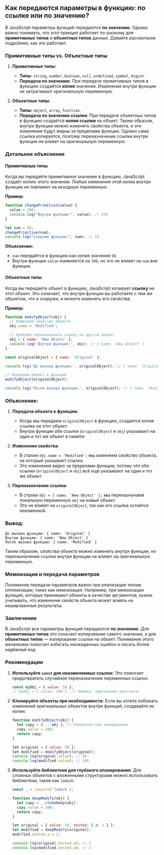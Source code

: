 ## Как передаются параметры в функцию: по ссылке или по значению?

В JavaScript параметры функций передаются **по значению**. Однако важно понимать, что этот принцип работает по-разному для **примитивных типов** и **объектных типов** данных. Давайте рассмотрим подробнее, как это работает.

### Примитивные типы vs. Объектные типы

1. **Примитивные типы**:
   - **Типы**: `string`, `number`, `boolean`, `null`, `undefined`, `symbol`, `bigint`.
   - **Передача по значению**: При передаче примитивных типов в функцию создаётся **копия** значения. Изменения внутри функции не затрагивают оригинальную переменную.

2. **Объектные типы**:
   - **Типы**: `object`, `array`, `function`.
   - **Передача по значению ссылки**: При передаче объектных типов в функцию создаётся **копия ссылки** на объект. Таким образом, внутри функции можно изменять свойства объекта, и эти изменения будут видны за пределами функции. Однако сама ссылка копируется, поэтому переназначение ссылки внутри функции не влияет на оригинальную переменную.

### Детальное объяснение

#### Примитивные типы

Когда вы передаёте примитивное значение в функцию, JavaScript создаёт копию этого значения. Любые изменения этой копии внутри функции не повлияют на исходную переменную.

**Пример:**

```javascript
function changePrimitive(value) {
  value = 100;
  console.log("Внутри функции:", value); // 100
}

let num = 50;
changePrimitive(num);
console.log("Снаружи функции:", num); // 50
```

**Объяснение:**
- `num` передаётся в функцию как копия значения `50`.
- Внутри функции `value` изменяется на `100`, но это не влияет на `num` вне функции.

#### Объектные типы

Когда вы передаёте объект в функцию, JavaScript копирует **ссылку** на этот объект. Это означает, что внутри функции вы работаете с тем же объектом, что и снаружи, и можете изменять его свойства.

**Пример:**

```javascript
function modifyObject(obj) {
  // Изменяем свойство объекта
  obj.name = 'Modified';

  // Пробуем переназначить ссылку на другой объект
  obj = { name: 'New Object' };
  console.log('Внутри функции:', obj); // { name: 'New Object' }
}

const originalObject = { name: 'Original' };

console.log('До вызова функции:', originalObject); // { name: 'Original' }

// Передаем объект в функцию
modifyObject(originalObject);

console.log('После вызова функции:', originalObject); // { name: 'Modified' }
```

### Объяснение:
1. **Передача объекта в функцию**:
   - Когда мы передаем `originalObject` в функцию, создается копия ссылки на этот объект.
   - Внутри функции обе ссылки (`originalObject` и `obj`) указывают на один и тот же объект в памяти.

2. **Изменение свойства**:
   - В строке `obj.name = 'Modified';` мы изменяем свойство объекта, на который указывает ссылка.
   - Это изменение видно за пределами функции, потому что обе ссылки (`originalObject` и `obj`) всё ещё указывают на один и тот же объект.

3. **Переназначение ссылки**:
   - В строке `obj = { name: 'New Object' };` мы переназначаем локальную переменную `obj` на новый объект.
   - Это не влияет на `originalObject`, так как его ссылка остаётся неизменной.

### Вывод:
```
До вызова функции: { name: 'Original' }
Внутри функции: { name: 'New Object' }
После вызова функции: { name: 'Modified' }
```
Таким образом, свойства объекта можно изменить внутри функции, но переназначение ссылки внутри функции не влияет на оригинальную переменную.

### Мемоизация и передача параметров

Понимание передачи параметров важно при реализации техник оптимизации, таких как мемоизация. Например, при мемоизации функций, которые принимают объекты в качестве аргументов, нужно учитывать, что изменение свойств объекта может влиять на кешированные результаты.

### Заключение

В JavaScript все параметры функций передаются **по значению**. Для **примитивных типов** это означает копирование самого значения, а для **объектных типов** — копирование ссылки на объект. Понимание этого механизма помогает избегать неожиданных ошибок и писать более надёжный код.

### Рекомендации

1. **Используйте `const` для неизменяемых ссылок**:
   Это помогает предотвратить случайное переназначение переменных-ссылок.

   ```javascript
   const myObj = { value: 50 };
   // myObj = { value: 100 }; // Ошибка: присвоение константе
   ```

2. **Клонируйте объекты при необходимости**:
   Если вы хотите избежать изменений оригинальных объектов внутри функций, создавайте их копии.

   ```javascript
   function modifyObject(obj) {
     let copy = { ...obj }; // Поверхностное копирование
     copy.value = 100;
     return copy;
   }

   let original = { value: 50 };
   let modified = modifyObject(original);
   console.log(original.value); // 50
   console.log(modified.value); // 100
   ```

3. **Используйте библиотеки для глубокого клонирования**:
   Для сложных объектов с вложенными структурами можно использовать библиотеки, такие как `lodash`.

   ```javascript
   const _ = require('lodash');

   function deepModify(obj) {
     let copy = _.cloneDeep(obj);
     copy.value = 100;
     return copy;
   }

   let original = { value: 50, nested: { a: 1 } };
   let modified = deepModify(original);
   modified.nested.a = 2;

   console.log(original.nested.a); // 1
   console.log(modified.nested.a); // 2
   ```